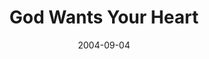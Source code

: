 ---
layout: music 
title: "God Wants Your Heart"
series: "Life, The Universe and Everything"
date: 2004-09-04 
description: "Life, The Universe and Everything"
audio: "http://www.crossroads.net/audio/2004/2004_08_Life/LTUAE_04_09-04-04_Heart.mp3"
audio-duration: "39:33"
src: "http://www.crossroads.net/players/media/mediumHz/DefaultVideoImage.jpg"
---